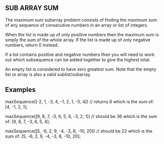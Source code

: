 ## SUB ARRAY SUM ##

The maximum sum subarray problem consists of finding the maximum sum of any sequence of consecutive numbers in an array or list of integers.

When the list is made up of only positive numbers then the maximum sum is simply the sum of the whole array. If the list is made up of only negative numbers, return 0 instead.

If a list contains positive and negative numbers then you will need to work out which subsequence can be added together to give the highest total.

An empty list is considered to have zero greatest sum. Note that the empty list or array is also a valid sublist/subarray.


## Examples ##

maxSequence([-2, 1, -3, 4, -1, 2, 1, -5, 4])
    // returns 6 which is the sum of: [4, -1, 2, 1];

maxSequence([9, 8, 7, -3, 6, 5, 4, -3, 2, 1])
    // should be 36 which is the sum of: [9, 8, 7, -3, 6, 5, 4];

maxSequence([5, -6, 2, 9, -4, -3, 8, -10, 20])
    // should be 22 which is the sum of: [5, -6, 2, 9, -4, -3, 8, -10, 20];
